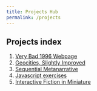 ```yaml
---
title: Projects Hub
permalink: /projects
---
```


## Projects index

1. [Very Bad 1996 Webpage](/artofweb-21/projects/1-geocities)
2. [Geocities, Slightly Improved](/artofweb-21/projects/1p5-geocities-2)
3. [Sequential Metanarrative](/artofweb-21/projects/2-metanarrative)
4. [Javascript exercises](/artofweb-21/projects/3-js-exercises)
5. [Interactive Fiction in Miniature](/artofweb-21/projects/4-if-mini)

<!-- 2. [Your AOLW Directory](./2-aolw-dir) -->
<!-- 3. [Four Ways: Call to action](./3-ctoa) -->

<!-- 5. [Array exercises](./5-arrays) -->
<!-- 6. [Uncreative Writing](./6-generative) -->
<!-- 7. [Final Project](./7-final) -->